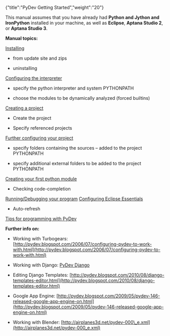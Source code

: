 {"title":"PyDev Getting Started","weight":"20"}

This manual assumes that you have already had **Python and Jython and IronPython** installed in your machine, as well as **Eclipse**, **Aptana Studio 2**, or **Aptana Studio 3**.

**Manual topics:**

[Installing](/docs/appc/Axway_Appcelerator_Studio/Axway_Appcelerator_Studio_Guide/Web_Development/Python_Development/PyDev_Getting_Started/PyDev_Install/)

* from update site and zips

* uninstalling


[Configuring the interpreter](/docs/appc/Axway_Appcelerator_Studio/Axway_Appcelerator_Studio_Guide/Web_Development/Python_Development/PyDev_Getting_Started/PyDev_Interpreter_Configuration/)

* specify the python interpreter and system PYTHONPATH

* choose the modules to be dynamically analyzed (forced builtins)


[Creating a project](/docs/appc/Axway_Appcelerator_Studio/Axway_Appcelerator_Studio_Guide/Web_Development/Python_Development/PyDev_Getting_Started/PyDev_Project_Creation/)

* Create the project

* Specify referenced projects


[Further configuring your project](/docs/appc/Axway_Appcelerator_Studio/Axway_Appcelerator_Studio_Guide/Web_Development/Python_Development/PyDev_Getting_Started/PyDev_Project_Configuration/)

* specify folders containing the sources – added to the project PYTHONPATH

* specify additional external folders to be added to the project PYTHONPATH


[Creating your first python module](/docs/appc/Axway_Appcelerator_Studio/Axway_Appcelerator_Studio_Guide/Web_Development/Python_Development/PyDev_Getting_Started/PyDev_Module_Creation/)

* Checking code-completion


[Running/Debugging your program](/docs/appc/Axway_Appcelerator_Studio/Axway_Appcelerator_Studio_Guide/Web_Development/Python_Development/PyDev_Getting_Started/PyDev_Running_a_program/)
[Configuring Eclipse Essentials](/docs/appc/Axway_Appcelerator_Studio/Axway_Appcelerator_Studio_Guide/Web_Development/Python_Development/PyDev_Getting_Started/PyDev_Configuring_Eclipse/)

* Auto-refresh


[Tips for programming with PyDev](/docs/appc/Axway_Appcelerator_Studio/Axway_Appcelerator_Studio_Guide/Web_Development/Python_Development/PyDev_Getting_Started/PyDev_Useful_tips/)

**Further info on:**

* Working with Turbogears: [http://pydev.blogspot.com/2006/07/configuring-pydev-to-work-with.html](http://pydev.blogspot.com/2006/07/configuring-pydev-to-work-with.html)

* Working with Django: [PyDev Django](/docs/appc/Axway_Appcelerator_Studio/Axway_Appcelerator_Studio_Guide/Web_Development/Python_Development/PyDev_Features/PyDev_Django/)

* Editing Django Templates: [http://pydev.blogspot.com/2010/08/django-templates-editor.html](http://pydev.blogspot.com/2010/08/django-templates-editor.html)

* Google App Engine: [http://pydev.blogspot.com/2009/05/pydev-146-released-google-app-engine-on.html](http://pydev.blogspot.com/2009/05/pydev-146-released-google-app-engine-on.html)

* Working with Blender: [http://airplanes3d.net/pydev-000\_e.xml](http://airplanes3d.net/pydev-000_e.xml)

